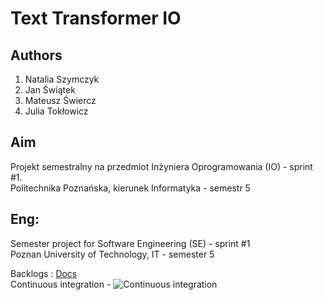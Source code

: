 # Text Transformer IO
## Authors
1) Natalia Szymczyk
2) Jan Świątek
3) Mateusz Świercz
4) Julia Tokłowicz

## Aim
Projekt semestralny na przedmiot Inżyniera Oprogramowania (IO) - sprint #1. \
Politechnika Poznańska, kierunek Informatyka - semestr 5 

## Eng:
Semester project for Software Engineering (SE) - sprint #1 \
Poznan University of Technology, IT - semester 5

Backlogs : [Docs](https://docs.google.com/spreadsheets/d/1C7bCqS3CheD7HcGyP8bZF2OZQ3aTnVA_BZR5cMovUaI/edit#gid=900296398) \
Continuous integration - ![Continuous integration](https://github.com/natalia-szymczyk/text-transformer-io/actions/workflows/ci.yml/badge.svg)
